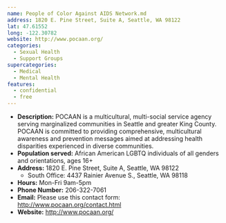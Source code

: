 ```yaml
---
name: People of Color Against AIDS Network.md
address: 1820 E. Pine Street, Suite A, Seattle, WA 98122
lat: 47.61552
long: -122.30782
website: http://www.pocaan.org/
categories:
  - Sexual Health
  - Support Groups
supercategories:
  - Medical
  - Mental Health
features:
  - confidential
  - free
---
```

- **Description:** POCAAN is a multicultural, multi-social service agency serving marginalized communities in Seattle and greater King County. POCAAN is committed to providing comprehensive, multicultural awareness and prevention messages aimed at addressing health disparities experienced in diverse communities.
- **Population served:** African American LGBTQ individuals of all genders and orientations, ages 16+
- **Address:** 1820 E. Pine Street, Suite A, Seattle, WA 98122
   - South Office: 4437 Rainier Avenue S., Seattle, WA 98118
- **Hours:** Mon-Fri 9am-5pm
- **Phone Number:** 206-322-7061
- **Email:** Please use this contact form: <http://www.pocaan.org/contact.html>
- **Website:** <http://www.pocaan.org/>
